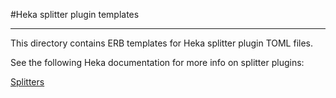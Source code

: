 #Heka splitter plugin templates
- - -

This directory contains ERB templates for Heka splitter plugin TOML files.

See the following Heka documentation for more info on splitter plugins: 

[Splitters](http://hekad.readthedocs.org/en/latest/config/splitters/index.html)